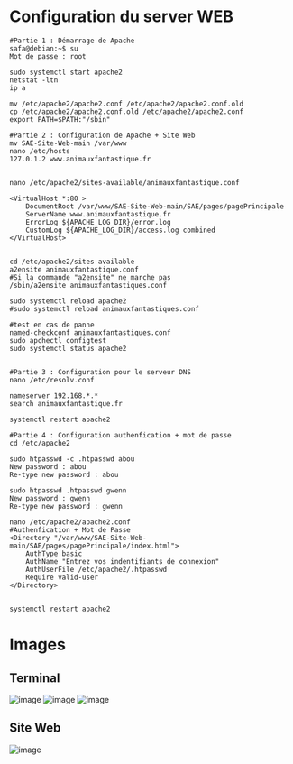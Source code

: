 # Configuration du server WEB

```shell
#Partie 1 : Démarrage de Apache
safa@debian:~$ su
Mot de passe : root

sudo systemctl start apache2
netstat -ltn
ip a

mv /etc/apache2/apache2.conf /etc/apache2/apache2.conf.old
cp /etc/apache2/apache2.conf.old /etc/apache2/apache2.conf
export PATH=$PATH:"/sbin"

#Partie 2 : Configuration de Apache + Site Web
mv SAE-Site-Web-main /var/www
nano /etc/hosts
127.0.1.2 www.animauxfantastique.fr


nano /etc/apache2/sites-available/animauxfantastique.conf

<VirtualHost *:80 >
	DocumentRoot /var/www/SAE-Site-Web-main/SAE/pages/pagePrincipale
	ServerName www.animauxfantastique.fr
	ErrorLog ${APACHE_LOG_DIR}/error.log
	CustomLog ${APACHE_LOG_DIR}/access.log combined
</VirtualHost>


cd /etc/apache2/sites-available
a2ensite animauxfantastique.conf
#Si la commande "a2ensite" ne marche pas
/sbin/a2ensite animauxfantastiques.conf

sudo systemctl reload apache2
#sudo systemctl reload animauxfantastiques.conf

#test en cas de panne
named-checkconf animauxfantastiques.conf
sudo apchectl configtest
sudo systemctl status apache2


#Partie 3 : Configuration pour le serveur DNS
nano /etc/resolv.conf

nameserver 192.168.*.*
search animauxfantastique.fr

systemctl restart apache2

#Partie 4 : Configuration authenfication + mot de passe
cd /etc/apache2

sudo htpasswd -c .htpasswd abou
New password : abou 
Re-type new password : abou

sudo htpasswd .htpasswd gwenn
New password : gwenn 
Re-type new password : gwenn

nano /etc/apache2/apache2.conf
#Authenfication + Mot de Passe
<Directory "/var/www/SAE-Site-Web-main/SAE/pages/pagePrincipale/index.html">
	AuthType basic
	AuthName "Entrez vos indentifiants de connexion"
	AuthUserFile /etc/apache2/.htpasswd
	Require valid-user
</Directory>


systemctl restart apache2

```
# Images
## Terminal
![image](https://github.com/user-attachments/assets/dddd554b-6190-4494-abf5-99f01c84cfa0)
![image](https://github.com/user-attachments/assets/75bbb67b-505c-46ba-aee2-6533c223f56b)
![image](https://github.com/user-attachments/assets/74ba7d4f-c476-429f-8757-b58fdef63103)
## Site Web
![image](https://github.com/user-attachments/assets/9c200bb7-0fb8-4f0f-bd70-5819c6e052d1)


